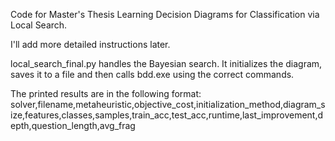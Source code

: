 Code for Master's Thesis Learning Decision Diagrams for Classification via Local Search.

I'll add more detailed instructions later.

local_search_final.py handles the Bayesian search. It initializes the diagram, saves it to a file and then calls bdd.exe using the correct commands.

The printed results are in the following format:
solver,filename,metaheuristic,objective_cost,initialization_method,diagram_size,features,classes,samples,train_acc,test_acc,runtime,last_improvement,depth,question_length,avg_frag
